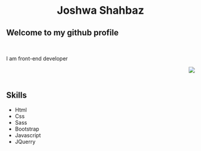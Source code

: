 <h1 align="center" >Joshwa Shahbaz </h1>
<h2>Welcome  to my github profile</h2>
<br>
<p>I am front-end developer</p>
<img align="right" src="https://media2.giphy.com/media/436hhtZJQAT86nomhG/200w.webp?cid=ecf05e471uy12rt6oq6y1cwzlp89cys1oos52c58zl59uhau&rid=200w.webp&ct=g" width=""500px>
<br>
<br>
<h2>Skills</h2>
<ul>
  <li>Html</li>
  <li>Css</li>
  <li>Sass</li>
  <li>Bootstrap</li>
  <li>Javascript</li>
  <li>JQuerry</li>
  </ul>
  

